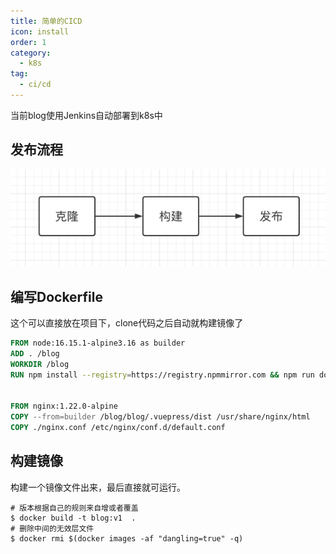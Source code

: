 ```yaml
---
title: 简单的CICD
icon: install
order: 1
category:
  - k8s
tag:
  - ci/cd
---
```


当前blog使用Jenkins自动部署到k8s中

## 发布流程

![流程](./assets/process.png)

## 编写Dockerfile

这个可以直接放在项目下，clone代码之后自动就构建镜像了

```Dockerfile
FROM node:16.15.1-alpine3.16 as builder
ADD . /blog
WORKDIR /blog
RUN npm install --registry=https://registry.npmmirror.com && npm run docs:build


FROM nginx:1.22.0-alpine
COPY --from=builder /blog/blog/.vuepress/dist /usr/share/nginx/html
COPY ./nginx.conf /etc/nginx/conf.d/default.conf
```

## 构建镜像

构建一个镜像文件出来，最后直接就可运行。

```shell
# 版本根据自己的规则来自增或者覆盖
$ docker build -t blog:v1  .
# 删除中间的无效层文件
$ docker rmi $(docker images -af "dangling=true" -q)
```